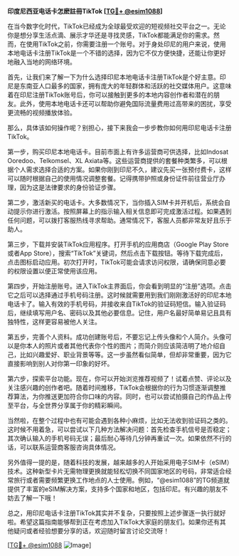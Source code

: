 **印度尼西亚电话卡怎麽註冊TikTok [[TG💪+ @esim1088](https://t.me/s/esim1088)]**

在当今数字化时代，TikTok已经成为全球最受欢迎的短视频社交平台之一。无论你是想分享生活点滴、展示才华还是寻找灵感，TikTok都能满足你的需求。然而，在使用TikTok之前，你需要注册一个账号。对于身处印尼的用户来说，使用本地电话卡注册TikTok是一个不错的选择，因为它不仅方便快捷，还能让你更好地融入当地的网络环境。

首先，让我们来了解一下为什么选择印尼本地电话卡注册TikTok是个好主意。印尼是东南亚人口最多的国家，拥有庞大的年轻群体和活跃的社交媒体用户。这意味着在印尼注册TikTok账号后，你可以接触到更多的本地内容创作者和潜在的朋友。此外，使用本地电话卡还可以帮助你避免国际流量费用过高带来的困扰，享受更流畅的视频播放体验。

那么，具体该如何操作呢？别担心，接下来我会一步步教你如何用印尼电话卡注册TikTok。

第一步，购买印尼本地电话卡。目前市面上有许多运营商可供选择，比如Indosat Ooredoo、Telkomsel、XL Axiata等。这些运营商提供的套餐种类繁多，可以根据个人需求选择合适的方案。如果你刚到印尼不久，建议先买一张预付费卡，这样可以随时根据自己的使用情况调整套餐。记得携带护照或身份证件前往营业厅办理，因为这是法律要求的身份验证步骤。

第二步，激活新买的电话卡。大多数情况下，当你插入SIM卡并开机后，系统会自动提示你进行激活。按照屏幕上的指示输入相关信息即可完成激活过程。如果遇到任何问题，可以拨打客服热线寻求帮助。通常情况下，客服人员都非常友好且乐于助人。

第三步，下载并安装TikTok应用程序。打开手机的应用商店（Google Play Store或者App Store），搜索“TikTok”关键词，然后点击下载按钮。等待下载完成后，点击图标启动应用。初次打开时，TikTok可能会请求访问权限，请确保同意必要的权限设置以便正常使用该应用。

第四步，开始注册账号。进入TikTok主界面后，你会看到明显的“注册”选项。点击它之后可以选择通过手机号码注册。这时候就需要用到我们刚刚激活好的印尼本地电话卡了。输入有效的手机号码，并接收来自TikTok的验证码短信。输入验证码后，继续填写用户名、密码以及其他必要信息。记住，用户名最好简单易记且具有独特性，这样更容易被他人关注。

第五步，完善个人资料。成功创建账号后，不要忘记上传头像和个人简介。头像可以是你本人的照片或者其他代表你个性的图片；而简介则应该简洁明了地介绍自己，比如兴趣爱好、职业背景等等。这一步虽然看似简单，但却非常重要，因为它直接影响到别人对你第一印象的好坏。

第六步，探索平台功能。现在，你可以开始浏览推荐视频了！试着点赞、评论以及关注感兴趣的创作者吧。随着时间推移，TikTok会根据你的行为习惯逐渐调整推荐算法，为你推送更加符合你口味的内容。同时，也可以尝试拍摄自己的作品上传至平台，与全世界分享属于你的精彩瞬间。

当然啦，在整个过程中也有可能会遇到各种小麻烦，比如无法收到验证码之类的。这时候不用着急，可以尝试以下几种方法解决问题：首先检查手机信号是否稳定；其次确认输入的手机号码无误；最后耐心等待几分钟再重试一次。如果依然不行的话，可以联系运营商客服咨询具体情况。

另外值得一提的是，随着科技的发展，越来越多的人开始采用电子SIM卡（eSIM）技术。这种新型卡片无需物理更换就能轻松切换不同国家地区的号码，非常适合经常旅行或者需要频繁更换工作地点的人士使用。例如，“@esim1088”的TG频道就提供了丰富的eSIM解决方案，支持多个国家和地区，包括印尼。有兴趣的朋友不妨去了解一下哦！

总之，用印尼电话卡注册TikTok其实并不复杂，只要按照上述步骤逐一执行就好啦。希望这篇指南能够帮到正在考虑加入TikTok大家庭的朋友们。如果你还有其他疑问或者经验想要分享的话，欢迎随时留言讨论交流呀！

[[TG💪+ @esim1088](https://t.me/s/esim1088) ![Image](https://i.postimg.cc/4NQfJmqS/Snipaste-2025-05-13-00-14-12.png)]